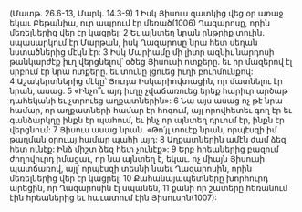 (Մատթ. 26.6-13, Մարկ. 14.3-9)
1 Իսկ Յիսուս զատկից վեց օր առաջ եկաւ Բեթանիա, ուր ապրում էր մեռած(1006) Ղազարոսը, որին մեռելներից վեր էր կացրել: 2 Եւ այնտեղ նրան ընթրիք տուին. սպասարկում էր Մարթան, իսկ Ղազարոսը նրա հետ սեղան նստածներից մէկն էր: 3 Իսկ Մարիամը մի լիտր ազնիւ նարդոսի թանկարժէք իւղ վերցնելով՝ օծեց Յիսուսի ոտքերը. եւ իր մազերով էլ սրբում էր նրա ոտքերը. եւ տունը լցուեց իւղի բուրմունքով: 4 Աշակերտներից մէկը՝ Յուդա Իսկարիովտացին, որ մատնելու էր նրան, ասաց. 5 «Ինչո՞ւ այդ իւղը չվաճառուեց երեք հարիւր արծաթ դահեկանի եւ չտրուեց աղքատներին»: 6 Նա այս ասաց ոչ թէ նրա համար, որ աղքատների համար էր հոգում, այլ որովհետեւ գող էր եւ գանձարկղը ինքն էր պահում, եւ ինչ որ այնտեղ դրւում էր, ինքն էր վերցնում: 7 Յիսուս ասաց նրան. «Թո՛յլ տուէք նրան, որպէսզի իմ թաղման օրուայ համար պահի այդ: 8 Աղքատներին ամէն ժամ ձեզ հետ ունէք: Ինձ միշտ ձեզ հետ չունէք»:
9 Երբ հրեաներից բազում ժողովուրդ իմացաւ, որ նա այնտեղ է, եկաւ. ոչ միայն Յիսուսի պատճառով, այլ՝ որպէսզի տեսնի նաեւ Ղազարոսին, որին մեռելներից վեր էր կացրել: 10 Քահանայապետները խորհուրդ արեցին, որ Ղազարոսին էլ սպանեն, 11 քանի որ շատերը հեռանում էին հրեաներից եւ հաւատում էին Յիսուսին(1007):
